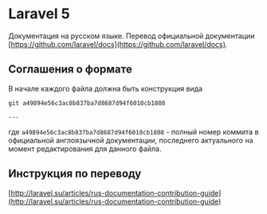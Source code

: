 Laravel 5
====

Документация на русском языке. Перевод официальной документации [https://github.com/laravel/docs](https://github.com/laravel/docs).

## Соглашения о формате

В начале каждого файла должна быть конструкция вида 

	git a49894e56c3ac8b837ba7d8687d94f6010cb1808

	---

где `a49894e56c3ac8b837ba7d8687d94f6010cb1808` - полный номер коммита в официальной англоязычной документации, последнего актуального на момент редактирования для данного файла. 

## Инструкция по переводу

[http://laravel.su/articles/rus-documentation-contribution-guide](http://laravel.su/articles/rus-documentation-contribution-guide)
